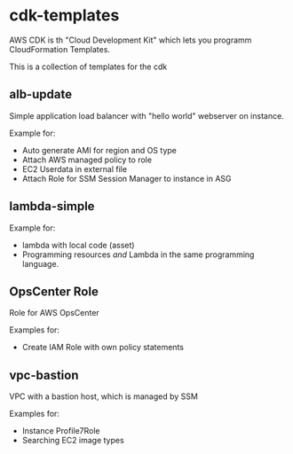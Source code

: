 # cdk-templates

AWS CDK is th "Cloud Development Kit" which lets you programm CloudFormation Templates.

This is a collection of templates for the cdk

## alb-update

Simple application load balancer with "hello world" webserver on instance.

Example for:

- Auto generate AMI for region and OS type
- Attach AWS managed policy to role
- EC2 Userdata in external file
- Attach Role for SSM Session Manager to instance in ASG

## lambda-simple

Example for:

- lambda with local code (asset)
- Programming resources *and* Lambda in the same programming language.

## OpsCenter Role

Role for AWS OpsCenter

Examples for:

- Create IAM Role with own policy statements

## vpc-bastion

VPC with a bastion host, which is managed by SSM

Examples for:

- Instance Profile7Role
- Searching EC2 image types
